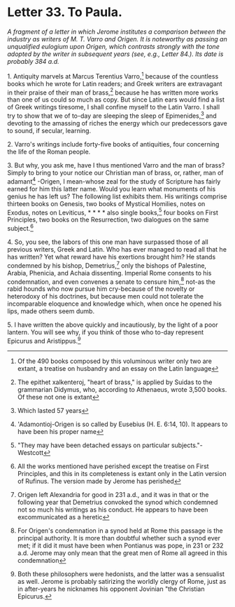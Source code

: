<h1>Letter 33. To Paula.</h1>

<p><i>A fragment of a letter in which Jerome institutes a comparison between the industry as writers of M. T. Varro and Origen. It is noteworthy as passing an unqualified eulogium upon Origen, which contrasts strongly with the tone adopted by the writer in subsequent years (see, e.g., Letter 84.). Its date is probably 384 a.d.</i></p>

1\. Antiquity marvels at Marcus Terentius Varro,[^P1112_235875] because of the countless books which he wrote for Latin readers; and Greek writers are extravagant in their praise of their man of brass,[^P1113_236153] because he has written more works than one of us could so much as copy. But since Latin ears would find a list of Greek writings tiresome, I shall confine myself to the Latin Varro. I shall try to show that we of to-day are sleeping the sleep of Epimenides,[^P1114_236585] and devoting to the amassing of riches the energy which our predecessors gave to sound, if secular, learning.

2\. Varro's writings include forty-five books of antiquities, four concerning the life of the Roman people.

3\. But why, you ask me, have I thus mentioned Varro and the man of brass? Simply to bring to your notice our Christian man of brass, or, rather, man of adamant[^P1117_236990] -Origen, I mean-whose zeal for the study of Scripture has fairly earned for him this latter name. Would you learn what monuments of his genius he has left us? The following list exhibits them. His writings comprise thirteen books on Genesis, two books of Mystical Homilies, notes on Exodus, notes on Leviticus, * * * * also single books,[^P1118_237440] four books on First Principles, two books on the Resurrection, two dialogues on the same subject.[^P1119_237616] 

4\. So, you see, the labors of this one man have surpassed those of all previous writers, Greek and Latin. Who has ever managed to read all that he has written? Yet what reward have his exertions brought him? He stands condemned by his bishop, Demetrius,[^P1121_238074] only the bishops of Palestine, Arabia, Phenicia, and Achaia dissenting. Imperial Rome consents to his condemnation, and even convenes a senate to censure him,[^P1122_238470] not-as the rabid hounds who now pursue him cry-because of the novelty or heterodoxy of his doctrines, but because men could not tolerate the incomparable eloquence and knowledge which, when once he opened his lips, made others seem dumb.

5\. I have written the above quickly and incautiously, by the light of a poor lantern. You will see why, if you think of those who to-day represent Epicurus and Aristippus.[^P1124_239186]

[^P1112_235875]:
	Of the 490 books composed by this voluminous writer only two are extant, a treatise on husbandry and an essay on the Latin language

[^P1113_236153]:
	The epithet xalkenteroj, "heart of brass," is applied by Suidas to the grammarian Didymus, who, according to Athenaeus, wrote 3,500 books. Of these not one is extant

[^P1114_236585]:
	Which lasted 57 years

[^P1117_236990]:
	'Adamontioj-Origen is so called by Eusebius (H. E. 6:14, 10). It appears to have been his proper name

[^P1118_237440]:
	"They may have been detached essays on particular subjects."-Westcott

[^P1119_237616]:
	All the works mentioned have perished except the treatise on First Principles, and this in its completeness is extant only in the Latin version of Rufinus. The version made by Jerome has perished

[^P1121_238074]:
	Origen left Alexandria for good in 231 a.d., and it was in that or the following year that Demetrius convoked the synod which condemned not so much his writings as his conduct. He appears to have been excommunicated as a heretic

[^P1122_238470]:
	For Origen's condemnation in a synod held at Rome this passage is the principal authority. It is more than doubtful whether such a synod ever met; if it did it must have been when Pontianus was pope, in 231 or 232 a.d. Jerome may only mean that the great men of Rome all agreed in this condemnation

[^P1124_239186]:
	Both these philosophers were hedonists, and the latter was a sensualist as well. Jerome is probably satirizing the worldly clergy of Rome, just as in after-years he nicknames his opponent Jovinian "the Christian Epicurus.